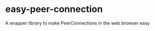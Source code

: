 easy-peer-connection
====================

A wrapper library to make PeerConnections in the web browser easy
